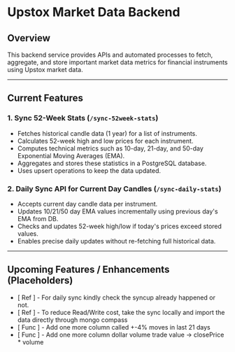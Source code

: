 # Upstox Market Data Backend

## Overview

This backend service provides APIs and automated processes to fetch, aggregate, and store important market data metrics for financial instruments using Upstox market data.

---

## Current Features

### 1. Sync 52-Week Stats (`/sync-52week-stats`)

- Fetches historical candle data (1 year) for a list of instruments.
- Calculates 52-week high and low prices for each instrument.
- Computes technical metrics such as 10-day, 21-day, and 50-day Exponential Moving Averages (EMA).
- Aggregates and stores these statistics in a PostgreSQL database.
- Uses upsert operations to keep the data updated.

### 2. Daily Sync API for Current Day Candles (`/sync-daily-stats`)

- Accepts current day candle data per instrument.
- Updates 10/21/50 day EMA values incrementally using previous day's EMA from DB.
- Checks and updates 52-week high/low if today's prices exceed stored values.
- Enables precise daily updates without re-fetching full historical data.

---

## Upcoming Features / Enhancements (Placeholders)

- [ Ref ] - For daily sync kindly check the syncup already happened or not.
- [ Ref ] - To reduce Read/Write cost, take the sync locally and import the data directly through mongo compass
- [ Func ] - Add one more column called +-4% moves in last 21 days
- [ Func ] - Add one more column dollar volume trade value -> closePrice * volume

